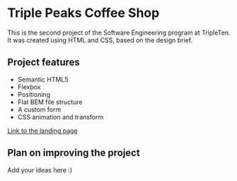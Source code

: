 # Triple Peaks Coffee Shop

This is the second project of the Software Engineering program at TripleTen. It was created using HTML and CSS, based on the design brief.

## Project features

- Semantic HTML5
- Flexbox
- Positioning
- Flat BEM file structure
- A custom form
- CSS animation and transform

[Link to the landing page](https://beenue.github.io/se_project_coffeeshop/)

## Plan on improving the project

Add your ideas here :)
